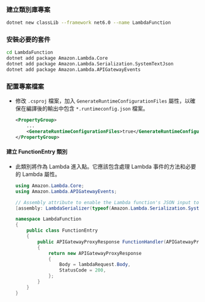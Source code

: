 ### 建立類別庫專案

```bash
dotnet new classLib --framework net6.0 --name LambdaFunction
```

### 安裝必要的套件

```bash
cd LambdaFunction
dotnet add package Amazon.Lambda.Core
dotnet add package Amazon.Lambda.Serialization.SystemTextJson
dotnet add package Amazon.Lambda.APIGatewayEvents
```

### 配置專案檔案
  
- 修改 `.csproj` 檔案，加入 `GenerateRuntimeConfigurationFiles` 屬性，以確保在編譯後的輸出中包含 `*.runtimeconfig.json` 檔案。

  ```xml
  <PropertyGroup>
      ...
      <GenerateRuntimeConfigurationFiles>true</GenerateRuntimeConfigurationFiles>
  </PropertyGroup>
  ```

#### 建立 FunctionEntry 類別

- 此類別將作為 Lambda 進入點。它應該包含處理 Lambda 事件的方法和必要的 Lambda 屬性。

  ```cs
  using Amazon.Lambda.Core;
  using Amazon.Lambda.APIGatewayEvents;

  // Assembly attribute to enable the Lambda function's JSON input to be converted into a .NET class.
  [assembly: LambdaSerializer(typeof(Amazon.Lambda.Serialization.SystemTextJson.DefaultLambdaJsonSerializer))]

  namespace LambdaFunction
  {
      public class FunctionEntry 
      { 
          public APIGatewayProxyResponse FunctionHandler(APIGatewayProxyRequest lambdaRequest, ILambdaContext context)
          {
              return new APIGatewayProxyResponse
              {
                  Body = lambdaRequest.Body,
                  StatusCode = 200,
              };
          }  
      }
  }
  ```
